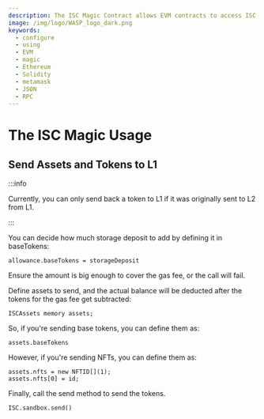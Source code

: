 ```yaml
---
description: The ISC Magic Contract allows EVM contracts to access ISC functionality.
image: /img/logo/WASP_logo_dark.png
keywords:
  - configure
  - using
  - EVM
  - magic
  - Ethereum
  - Solidity
  - metamask
  - JSON
  - RPC
---
```


# The ISC Magic Usage

## Send Assets and Tokens to L1

:::info

Currently, you can only send back a token to L1 if it was originally sent to L2 from L1.

:::

You can decide how much storage deposit to add by defining it in baseTokens:

```solidity
allowance.baseTokens = storageDeposit
```

Ensure the amount is big enough to cover the gas fee, or the call will fail.

Define assets to send, and the actual balance will be deducted after the tokens for the gas fee get subtracted:

```solidity
ISCAssets memory assets;
```

So, if you're sending base tokens, you can define them as:

```solidity
assets.baseTokens
```

However, if you're sending NFTs, you can define them as:

```solidity
assets.nfts = new NFTID[](1);
assets.nfts[0] = id;
```

Finally, call the send method to send the tokens.

```solidity
ISC.sandbox.send()
```
